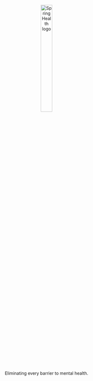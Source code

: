 <div align = "center">
  <figure>
    <a href="http://www.springhealth.com/"><img src= "https://user-images.githubusercontent.com/95370856/232851284-103ce330-b6a4-4eec-84fe-da247b808727.png" alt="Spring Health logo" style="width:30%"></a>
  </figure>
  <br>Eliminating every barrier to mental health.
</div>
